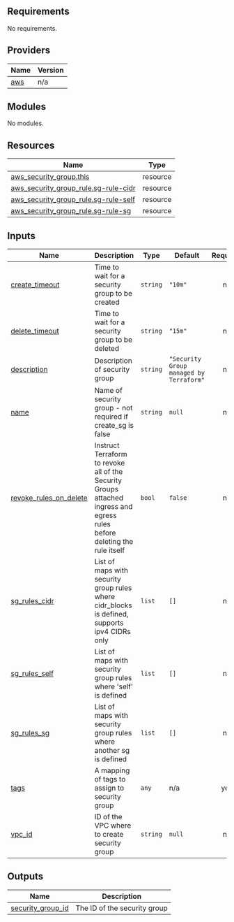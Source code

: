 <!-- BEGIN_TF_DOCS -->
## Requirements

No requirements.

## Providers

| Name | Version |
|------|---------|
| <a name="provider_aws"></a> [aws](#provider\_aws) | n/a |

## Modules

No modules.

## Resources

| Name | Type |
|------|------|
| [aws_security_group.this](https://registry.terraform.io/providers/hashicorp/aws/latest/docs/resources/security_group) | resource |
| [aws_security_group_rule.sg-rule-cidr](https://registry.terraform.io/providers/hashicorp/aws/latest/docs/resources/security_group_rule) | resource |
| [aws_security_group_rule.sg-rule-self](https://registry.terraform.io/providers/hashicorp/aws/latest/docs/resources/security_group_rule) | resource |
| [aws_security_group_rule.sg-rule-sg](https://registry.terraform.io/providers/hashicorp/aws/latest/docs/resources/security_group_rule) | resource |

## Inputs

| Name | Description | Type | Default | Required |
|------|-------------|------|---------|:--------:|
| <a name="input_create_timeout"></a> [create\_timeout](#input\_create\_timeout) | Time to wait for a security group to be created | `string` | `"10m"` | no |
| <a name="input_delete_timeout"></a> [delete\_timeout](#input\_delete\_timeout) | Time to wait for a security group to be deleted | `string` | `"15m"` | no |
| <a name="input_description"></a> [description](#input\_description) | Description of security group | `string` | `"Security Group managed by Terraform"` | no |
| <a name="input_name"></a> [name](#input\_name) | Name of security group - not required if create\_sg is false | `string` | `null` | no |
| <a name="input_revoke_rules_on_delete"></a> [revoke\_rules\_on\_delete](#input\_revoke\_rules\_on\_delete) | Instruct Terraform to revoke all of the Security Groups attached ingress and egress rules before deleting the rule itself | `bool` | `false` | no |
| <a name="input_sg_rules_cidr"></a> [sg\_rules\_cidr](#input\_sg\_rules\_cidr) | List of maps with security group rules where cidr\_blocks is defined, supports ipv4 CIDRs only | `list` | `[]` | no |
| <a name="input_sg_rules_self"></a> [sg\_rules\_self](#input\_sg\_rules\_self) | List of maps with security group rules where 'self' is defined | `list` | `[]` | no |
| <a name="input_sg_rules_sg"></a> [sg\_rules\_sg](#input\_sg\_rules\_sg) | List of maps with security group rules where another sg is defined | `list` | `[]` | no |
| <a name="input_tags"></a> [tags](#input\_tags) | A mapping of tags to assign to security group | `any` | n/a | yes |
| <a name="input_vpc_id"></a> [vpc\_id](#input\_vpc\_id) | ID of the VPC where to create security group | `string` | `null` | no |

## Outputs

| Name | Description |
|------|-------------|
| <a name="output_security_group_id"></a> [security\_group\_id](#output\_security\_group\_id) | The ID of the security group |
<!-- END_TF_DOCS -->